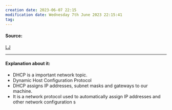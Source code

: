 ```yaml
---
creation date: 2023-06-07 22:15
modification date: Wednesday 7th June 2023 22:15:41
tag: 
---
```


#### Source:
[LJ](https://linuxjourney.com/lesson/dhcp-overview)

--------------------------------------

#### Explanation about it:

* DHCP is a important network topic.
* Dynamic Host Configuration Protocol
* DHCP assigns IP addresses, subnet masks and gateways to our machine.
* It is a network protocol used to automatically assign IP addresses and other network configuration s

